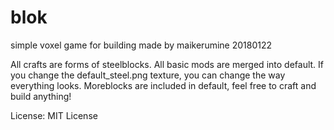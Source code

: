 # blok
simple voxel game for building
made by maikerumine
20180122

All crafts are forms of steelblocks.
All basic mods are merged into default.
If you change the default_steel.png texture, you can change the way everything looks.
Moreblocks are included in default, feel free to craft and build anything!


License:  MIT License